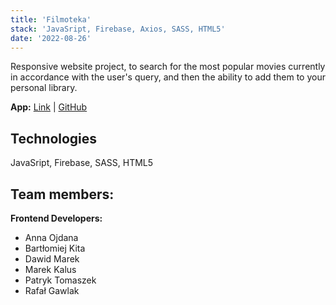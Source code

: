 ```yaml
---
title: 'Filmoteka'
stack: 'JavaSript, Firebase, Axios, SASS, HTML5'
date: '2022-08-26'
---
```


Responsive website project, to search for the most popular movies currently in accordance with the user's query, and then the ability to add them to your personal library.

**App:** [Link](https://annaojdana.github.io/film-library-group-project/) | [GitHub](https://github.com/annaojdana/film-library-group-project)

## Technologies

JavaSript, Firebase, SASS, HTML5

## Team members:

**Frontend Developers:**
- Anna Ojdana
- Bartłomiej Kita
- Dawid Marek
- Marek Kalus
- Patryk Tomaszek
- Rafał Gawlak